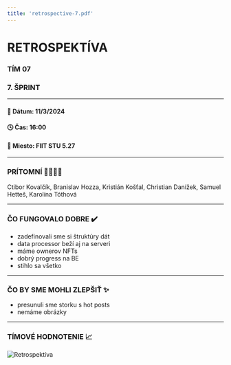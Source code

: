 ```yaml
---
title: 'retrospective-7.pdf'
---
```


# RETROSPEKTÍVA

### TÍM 07

### 7. ŠPRINT

---

#### 📆 Dátum: 11/3/2024

#### 🕓 Čas: 16:00

#### 📍 Miesto: FIIT STU 5.27

---

### PRÍTOMNÍ 👩‍👨‍👧‍👦

Ctibor Kovalčík, Branislav Hozza, Kristián Košťal, Christian Danížek, Samuel Hetteš, Karolína Tóthová


---

### ČO FUNGOVALO DOBRE ✔️

- zadefinovali sme si štruktúry dát
- data processor beží aj na serveri
- máme ownerov NFTs
- dobrý progress na BE
- stihlo sa všetko


---

### ČO BY SME MOHLI ZLEPŠIŤ ✨

- presunuli sme storku s hot posts
- nemáme obrázky


---

### TÍMOVÉ HODNOTENIE 📈
![Retrospektíva](/images/retrospectives/retrospective-7.png 'Retrospektíva')
